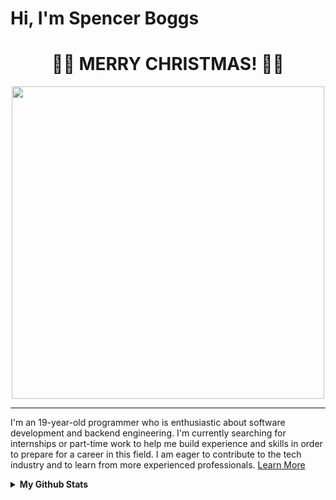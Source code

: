 # Hi, I'm Spencer Boggs

<!-- Christmas Stuff Start -->
<h1 align="center"> 🎁🎄 MERRY CHRISTMAS! 🎄🎁 </h1>
<div align="center"><img width="500px" src="https://i.giphy.com/media/v1.Y2lkPTc5MGI3NjExMjVjZWhtZ3EybzE5YjY4bmZhMHB4M2RrNjM5OGZkZXduOTY0cmx1cyZlcD12MV9pbnRlcm5hbF9naWZfYnlfaWQmY3Q9Zw/11EEXw1EIEoHaE/giphy.gif"></div>

---
<!-- Christmas Stuff End -->

I'm an 19-year-old programmer who is enthusiastic about software development and backend engineering. I'm currently searching for internships or part-time work to help me build experience and skills in order to prepare for a career in this field. I am eager to contribute to the tech industry and to learn from more experienced professionals.
[Learn More](https://spencerboggs.github.io)

<details>
  <Summary><b>My Github Stats</b></Summary>

<div align="center">

  <!-- General Stats -->
  <a href="https://github.com/spencerboggs?tab=repositories#gh-dark-mode-only">
    <img src="https://github-readme-stats.vercel.app/api?username=spencerboggs&show_icons=true&icon_color=ffffff&layout=compact&custom_title=General+Stats&disable_animations=true&card_width=300&include_all_commits=true&theme=dark&hide_border=true&bg_color=00000000&hide_rank=true&hide=contribs&line_height=24&text_bold=true#gh-dark-mode-only" alt="GitHub Stats Dark" /></a><a href="https://github.com/spencerboggs?tab=repositories#gh-light-mode-only">
    <img src="https://github-readme-stats.vercel.app/api?username=spencerboggs&show_icons=true&icon_color=000000&layout=compact&custom_title=General+Stats&disable_animations=true&card_width=300&include_all_commits=true&theme=default&hide_border=true&bg_color=00000000&hide_rank=true&hide=contribs&line_height=24&text_bold=true#gh-light-mode-only" alt="GitHub Stats Light" />
  </a>

  <!-- Top Languages -->
  <a href="https://github.com/spencerboggs?tab=repositories#gh-dark-mode-only">
    <img src="https://github-readme-stats.vercel.app/api/top-langs?username=spencerboggs&show_icons=true&icon_color=ffffff&layout=compact&custom_title=Top+Languages&disable_animations=true&card_width=375&include_all_commits=true&theme=dark&hide_border=true&bg_color=00000000&hide_rank=true&size_weight=0.3&count_weight=0.7#gh-dark-mode-only" alt="Language Stats Dark" /></a><a href="https://github.com/spencerboggs?tab=repositories#gh-light-mode-only">
    <img src="https://github-readme-stats.vercel.app/api/top-langs?username=spencerboggs&show_icons=true&icon_color=ffffff&layout=compact&custom_title=Top+Languages&disable_animations=true&card_width=375&include_all_commits=true&theme=default&hide_border=true&bg_color=00000000&hide_rank=true&size_weight=0.3&count_weight=0.7#gh-light-mode-only" alt="Language Stats Light" />
  </a>

  <!-- Contribution Graph -->
  <a href="https://github.com/spencerboggs?tab=repositories#gh-dark-mode-only">
    <img src="https://github-readme-activity-graph.vercel.app/graph?username=spencerboggs&custom_title=Contribution%20Graph&hide_border=true&bg_color=00000000&line=dddddd&point=ffffff&color=ffffff&title_color=ffffff&area=true&days=20" alt="GitHub Activity Graph Dark" width="80%"/></a><a href="https://github.com/spencerboggs?tab=repositories#gh-light-mode-only">
    <img src="https://github-readme-activity-graph.vercel.app/graph?username=spencerboggs&custom_title=Contribution%20Graph&hide_border=true&bg_color=00000000&line=121212&point=000000&color=000000&title_color=000000&area=true&days=20" alt="GitHub Activity Graph Light" width="80%"/>
  </a>

</div>


<!--
[![GitHub Stats](http://github-profile-summary-cards.vercel.app/api/cards/profile-details?username=spencerboggs&theme=transparent)](https://github.com/spencerboggs?tab=repositories)
-->

<!--
</details>
<details>
  <summary><b>Featured Projects</b></summary>
  <br>
  
[![clone-all-repos Dark](https://github-readme-stats.vercel.app/api/pin/?username=spencerboggs&description_lines_count=2&show_owner=true&theme=dark&title_color=ADD8E6&bg_color=00000000&icon_color=ffffff&border_radius=0&repo=clone-all-repos#gh-dark-mode-only)](https://github.com/spencerboggs/clone-all-repos#gh-dark-mode-only)
[![clone-all-repos Light](https://github-readme-stats.vercel.app/api/pin/?username=spencerboggs&description_lines_count=2&show_owner=true&theme=dark&title_color=7580e6&bg_color=00000000&icon_color=404040&text_color=404040&border_color=a0a0a0&border_radius=0&repo=clone-all-repos#gh-light-mode-only)](https://github.com/spencerboggs/clone-all-repos#gh-light-mode-only)
[![file-tree-explorer Dark](https://github-readme-stats.vercel.app/api/pin/?username=spencerboggs&description_lines_count=2&show_owner=true&theme=dark&title_color=ADD8E6&bg_color=00000000&icon_color=ffffff&border_radius=0&repo=file-tree-explorer#gh-dark-mode-only)](https://github.com/spencerboggs/file-tree-explorer#gh-dark-mode-only)
[![file-tree-explorer Light](https://github-readme-stats.vercel.app/api/pin/?username=spencerboggs&description_lines_count=2&show_owner=true&theme=dark&title_color=7580e6&bg_color=00000000&icon_color=404040&text_color=404040&border_color=a0a0a0&border_radius=0&repo=file-tree-explorer#gh-light-mode-only)](https://github.com/spencerboggs/file-tree-explorer#gh-light-mode-only)
[![github-osint Dark](https://github-readme-stats.vercel.app/api/pin/?username=spencerboggs&description_lines_count=2&show_owner=true&theme=dark&title_color=ADD8E6&bg_color=00000000&icon_color=ffffff&border_radius=0&repo=github-osint#gh-dark-mode-only)](https://github.com/spencerboggs/github-osint#gh-dark-mode-only)
[![github-osint Light](https://github-readme-stats.vercel.app/api/pin/?username=spencerboggs&description_lines_count=2&show_owner=true&theme=dark&title_color=7580e6&bg_color=00000000&icon_color=404040&text_color=404040&border_color=a0a0a0&border_radius=0&repo=github-osint#gh-light-mode-only)](https://github.com/spencerboggs/github-osint#gh-light-mode-only)
[![ti-interpreter Dark](https://github-readme-stats.vercel.app/api/pin/?username=spencerboggs&description_lines_count=2&show_owner=true&theme=dark&title_color=ADD8E6&bg_color=00000000&icon_color=ffffff&border_radius=0&repo=ti-interpreter#gh-dark-mode-only)](https://github.com/spencerboggs/ti-interpreter#gh-dark-mode-only)
[![ti-interpreter Light](https://github-readme-stats.vercel.app/api/pin/?username=spencerboggs&description_lines_count=2&show_owner=true&theme=dark&title_color=7580e6&bg_color=00000000&icon_color=404040&text_color=404040&border_color=a0a0a0&border_radius=0&repo=ti-interpreter#gh-light-mode-only)](https://github.com/spencerboggs/ti-interpreter#gh-light-mode-only)
[![custom-ls Dark](https://github-readme-stats.vercel.app/api/pin/?username=spencerboggs&description_lines_count=2&show_owner=true&theme=dark&title_color=ADD8E6&bg_color=00000000&icon_color=ffffff&border_radius=0&repo=custom-ls#gh-dark-mode-only)](https://github.com/spencerboggs/custom-ls#gh-dark-mode-only)
[![custom-ls Light](https://github-readme-stats.vercel.app/api/pin/?username=spencerboggs&description_lines_count=2&show_owner=true&theme=dark&title_color=7580e6&bg_color=00000000&icon_color=404040&text_color=404040&border_color=a0a0a0&border_radius=0&repo=custom-ls#gh-light-mode-only)](https://github.com/spencerboggs/custom-ls#gh-light-mode-only)
[![pong-local-multiplayer Dark](https://github-readme-stats.vercel.app/api/pin/?username=spencerboggs&description_lines_count=2&show_owner=true&theme=dark&title_color=ADD8E6&bg_color=00000000&icon_color=ffffff&border_radius=0&repo=pong-local-multiplayer#gh-dark-mode-only)](https://github.com/spencerboggs/pong-local-multiplayer#gh-dark-mode-only)
[![pong-local-multiplayer Dark](https://github-readme-stats.vercel.app/api/pin/?username=spencerboggs&description_lines_count=2&show_owner=true&theme=dark&title_color=7580e6&bg_color=00000000&icon_color=404040&text_color=404040&border_color=a0a0a0&border_radius=0&repo=pong-local-multiplayer#gh-light-mode-only)](https://github.com/spencerboggs/pong-local-multiplayer#gh-light-mode-only)

</details>
-->

---

<!---
## Tools and Languages
<a href="https://code.visualstudio.com/" target="_blank" rel="noopener noreferrer"><img align="left" alt="VsCode" width="30px" style="padding-right:9px;" src="icons/1.png"/></a>
<a href="https://www.jetbrains.com/" target="_blank" rel="noopener noreferrer"><img align="left" alt="JetBrains" width="30px" style="padding-right:9px;" src="icons/2.png"/></a>
<a href="https://www.java.com/en/" target="_blank" rel="noopener noreferrer"><img align="left" alt="Java" width="30px" style="padding-right:9px;" src="icons/3.png"/></a>
<a href="https://www.javascript.com/" target="_blank" rel="noopener noreferrer"><img align="left" alt="JavaScript" width="30px" style="padding-right:9px;" src="icons/4.png"/></a>
<a href="https://nodejs.org/en/" target="_blank" rel="noopener noreferrer"><img align="left" alt="NodeJS" width="30px" style="padding-right:9px;" src="icons/5.png"/></a>
<a href="https://reactjs.org/" target="_blank" rel="noopener noreferrer"><img align="left" alt="React" width="30px" style="padding-right:9px;" src="icons/6.png"/></a>
<a href="https://www.python.org/" target="_blank" rel="noopener noreferrer"><img align="left" alt="Python" width="30px" style="padding-right:9px;" src="icons/7.png"/></a>
<a href="https://html.com/" target="_blank" rel="noopener noreferrer"><img align="left" alt="HTML" width="30px" style="padding-right:9px;" src="icons/8.png"/></a>
<a href="https://www.w3schools.com/css/" target="_blank" rel="noopener noreferrer"><img align="left" alt="CSS" width="30px" style="padding-right:9px;" src="icons/9.png"/></a>
<a href="https://www.npmjs.com/" target="_blank" rel="noopener noreferrer"><img align="left" alt="NPM" width="30px" style="padding-right:9px;" src="icons/10.png"/></a>
<a href="https://git-scm.com/" target="_blank" rel="noopener noreferrer"><img align="left" alt="Git" width="30px" style="padding-right:9px;" src="icons/11.png"/></a>
<a href="https://www.gnu.org/software/bash/" target="_blank" rel="noopener noreferrer"><img align="left" alt="Bash" width="30px" style="padding-right:9px;" src="icons/12.png"/></a>
<a href="https://gradle.org/" target="_blank" rel="noopener noreferrer"><img align="left" alt="Gradle" width="30px" style="padding-right:9px;" src="icons/13.png"/></a>
<a href="https://www.arduino.cc/" target="_blank" rel="noopener noreferrer"><img align="left" alt="Arduino" width="30px" style="padding-right:9px;" src="icons/14.png"/></a>
<a href="https://www.raspberrypi.com/" target="_blank" rel="noopener noreferrer"><img align="left" alt="RaspberryPI" width="30px" style="padding-right:9px;" src="icons/15.png"/></a>
<a href="https://www.linux.org/" target="_blank" rel="noopener noreferrer"><img align="left" alt="Linux" width="30px" src="icons/16.png"/></a>
<br />
--->

<!---
This GitHub account is for my professional projects.
To see my personal projects 
[click here](https://github.com/Spinny2005?tab=repositories&type=source).
--->
